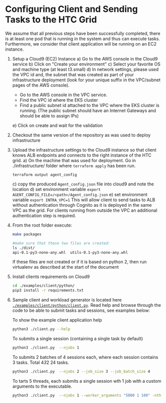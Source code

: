 # Configuring Client and Sending Tasks to the HTC Grid

We assume that all previous steps have been successfully completed, there is at least one pod that is running in the system and thus can execute tasks. Furthermore, we consider that client application will be running on an EC2 instance.

1. Setup a Cloud9 (EC2) Instance
    a) Go to the AWS console in the Cloud9 service
    b) Click on "Create your environment"
    c) Select your favorite OS and machine type (at least t3.small)
    d) In network settings, please used the VPC id and, the subnet that was created as part of your infrastructure deployment (look for your unique suffix in the VPC/subnet pages of the AWS console).

     * Go to the AWS console  in the VPC service.
     * Find the VPC id where the EKS cluster
     * Find a public subnet id attached to the VPC where the EKS cluster is running. (The public subnet should have an Internet Gateways and should be able to assign IPs)

    e) Click on create and wait for the validation

2. Checkout the same version of the repository as was used to deploy infrastructure

3. Upload the infrastructure settings to the Cloud9 instance so that client knows ALB endpoints and connects to the right instance of the HTC grid.
    a) On the machine that was used for deployment. Go in ./infrastructure/ folder where `terraform apply` has been run.

    ```
    terraform output agent_config
    ```

    c) copy the produced `Agent_config.json` file into cloud9 and note the location
    d) set environment variable `export AGENT_CONFIG_FILE=/<path>/Agent_config.json`
    e) set environment variable `export INTRA_VPC=1` This will allow client to send tasks to ALB without authentication through Cognito as it is deployed in the same VPC as the grid. For clients running from outside the VPC an additional authentication step is required.


4. From the root folder execute:

    ```bash
    make packages

    #make sure that these two files are created:
    ls ./dist/
    api-0.1-py3-none-any.whl  utils-0.1-py3-none-any.whl
    ```

    If these files are not created or if it is based on python 2, then run virtualenv as described at the start of the document

5. Install clients requirements on Cloud9

    ```bash
    cd ./examples/client/python/
    pip3 install -r requirements.txt
    ```

6. Sample client and workload generator is located here [`./examples/client/python/client.py`](https://github.com/awslabs/aws-htc-grid/blob/main/examples/client/python/client.py). Read help and browse through the code to be able to submit tasks and sessions, see examples below:

    To show the example client application help

    ```bash
    python3 ./client.py --help
    ```

    To submits a single session (containing a single task by default)

    ```bash
    python3 ./client.py  --njobs 1
    ```

    To submits 2 batches of 4 sessions each, where each session contains 3 tasks. Total 4*3*2 24 tasks.

    ```bash
    python3 ./client.py  --njobs 2 --job_size 3 --job_batch_size 4
    ```
    To tarts 5 threads, each submits a single session wth 1 job with a custom arguments to the executable.

    ```bash
    python3 ./client.py  --njobs 1 --worker_arguments "5000 1 100" -nthreads 5
    ```


